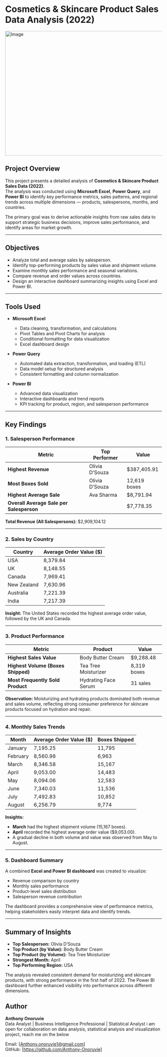 # Cosmetics & Skincare Product Sales Data Analysis (2022)

<img width="795" height="400" alt="Image" src="https://github.com/user-attachments/assets/e4ab1201-e927-41cc-adfd-48f62d2728af" />

## Project Overview
This project presents a detailed analysis of **Cosmetics & Skincare Product Sales Data (2022)**.  
The analysis was conducted using **Microsoft Excel**, **Power Query**, and **Power BI** to identify key performance metrics, sales patterns, and regional trends across multiple dimensions — products, salespersons, months, and countries.

The primary goal was to derive actionable insights from raw sales data to support strategic business decisions, improve sales performance, and identify areas for market growth.

---

## Objectives
- Analyze total and average sales by salesperson.
- Identify top-performing products by sales value and shipment volume.
- Examine monthly sales performance and seasonal variations.
- Compare revenue and order values across countries.
- Design an interactive dashboard summarizing insights using Excel and Power BI.

---

## Tools Used
- **Microsoft Excel**
  - Data cleaning, transformation, and calculations
  - Pivot Tables and Pivot Charts for analysis
  - Conditional formatting for data visualization
  - Excel dashboard design

- **Power Query**
  - Automated data extraction, transformation, and loading (ETL)
  - Data model setup for structured analysis
  - Consistent formatting and column normalization

- **Power BI**
  - Advanced data visualization
  - Interactive dashboards and trend reports
  - KPI tracking for product, region, and salesperson performance

---

## Key Findings

### 1. Salesperson Performance
| Metric | Top Performer | Value |
|---------|----------------|--------|
| **Highest Revenue** | Olivia D’Souza | $387,405.91 |
| **Most Boxes Sold** | Olivia D’Souza | 12,619 boxes |
| **Highest Average Sale** | Ava Sharma | $8,791.94 |
| **Overall Average Sale per Salesperson** |  | $7,778.35 |

**Total Revenue (All Salespersons):** $2,909,104.12

---

### 2. Sales by Country
| Country | Average Order Value ($) |
|----------|--------------------------|
| USA | 8,379.84 |
| UK | 8,148.55 |
| Canada | 7,969.41 |
| New Zealand | 7,630.96 |
| Australia | 7,221.39 |
| India | 7,217.39 |

**Insight:** The United States recorded the highest average order value, followed by the UK and Canada.

---

### 3. Product Performance
| Metric | Product | Value |
|---------|----------|--------|
| **Highest Sales Value** | Body Butter Cream | $9,288.48 |
| **Highest Volume (Boxes Shipped)** | Tea Tree Moisturizer | 8,319 boxes |
| **Most Frequently Sold Product** | Hydrating Face Serum | 31 sales |

**Observation:** Moisturizing and hydrating products dominated both revenue and sales volume, reflecting strong consumer preference for skincare products focused on hydration and repair.

---

### 4. Monthly Sales Trends
| Month | Average Order Value ($) | Boxes Shipped |
|--------|--------------------------|----------------|
| January | 7,195.25 | 11,795 |
| February | 8,560.98 | 6,963 |
| March | 8,346.58 | 15,167 |
| April | 9,053.00 | 14,483 |
| May | 8,094.06 | 12,583 |
| June | 7,340.03 | 11,536 |
| July | 7,492.83 | 10,852 |
| August | 6,256.79 | 9,774 |

**Insights:**
- **March** had the highest shipment volume (15,167 boxes).  
- **April** recorded the highest average order value ($9,053.00).  
- A gradual decline in both volume and value was observed from May to August.

---

### 5. Dashboard Summary
A combined **Excel and Power BI dashboard** was created to visualize:
- Revenue comparison by country  
- Monthly sales performance  
- Product-level sales distribution  
- Salesperson revenue contribution  

The dashboard provides a comprehensive view of performance metrics, helping stakeholders easily interpret data and identify trends.

---

## Summary of Insights
- **Top Salesperson:** Olivia D’Souza  
- **Top Product (by Value):** Body Butter Cream  
- **Top Product (by Volume):** Tea Tree Moisturizer  
- **Strongest Month:** April  
- **Top Performing Region:** USA  

The analysis revealed consistent demand for moisturizing and skincare products, with strong performance in the first half of 2022. The Power BI dashboard further enhanced visibility into performance across different dimensions.


## Author
**Anthony Onoruvie**  
Data Analyst | Business Intelligence Professional  | Statistical Analyst
i am open for collaboration on data analysis, statistical analysis and visualization project, reach me on the below

Email: [Anthony.onoruvie1@gmail.com]  
GitHub: [https://github.com/Anthony-Onoruvie]



